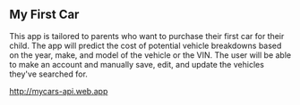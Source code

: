 ## My First Car

This app is tailored to parents who want to purchase their first car for their child.    The app will predict the cost of potential vehicle breakdowns based on the year, make, and model of the vehicle or the VIN. The user will be able to make an account and manually save, edit, and update the vehicles they've searched for.

http://mycars-api.web.app